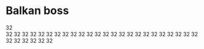 # Balkan boss
32  
32
32
32
32
32
32
32
32
32
32
32
32
32
32
32
32
32
32
32
32
32
32
32
32
32
32
32
32
32
32





































